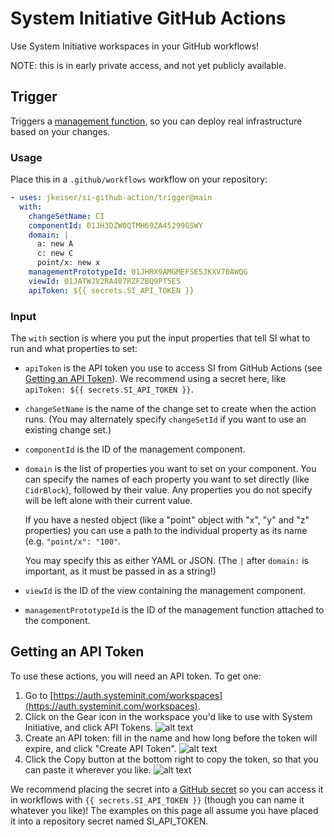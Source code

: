# System Initiative GitHub Actions

Use System Initiative workspaces in your GitHub workflows!

NOTE: this is in early private access, and not yet publicly available.

## Trigger

Triggers a
[management function](https://www.systeminit.com/blog/announcing-management-functions),
so you can deploy real infrastructure based on your changes.

### Usage

Place this in a `.github/workflows` workflow on your repository:

```yaml
- uses: jkeiser/si-github-action/trigger@main
  with:
    changeSetName: CI
    componentId: 01JH3DZW0QTMH69ZA45299GSWY
    domain: |
      a: new A
      c: new C
      point/x: new x
    managementPrototypeId: 01JHRX9AMGMEFSE5JKXV70AWQG
    viewId: 01JATWJV2RA407RZFZBQ9PT5ES
    apiToken: ${{ secrets.SI_API_TOKEN }}
```

### Input

The `with` section is where you put the input properties that tell SI what to
run and what properties to set:

- `apiToken` is the API token you use to access SI from GitHub Actions (see
  [Getting an API Token](#getting-an-api-token)). We recommend using a secret
  here, like `apiToken: ${{ secrets.SI_API_TOKEN }}`.
- `changeSetName` is the name of the change set to create when the action runs.
  (You may alternately specify `changeSetId` if you want to use an existing
  change set.)
- `componentId` is the ID of the management component.
- `domain` is the list of properties you want to set on your component. You can
  specify the names of each property you want to set directly (like
  `CidrBlock`), followed by their value. Any properties you do not specify will
  be left alone with their current value.

  If you have a nested object (like a "point" object with "x", "y" and "z"
  properties) you can use a path to the individual property as its name (e.g.
  `"point/x": "100"`.

  You may specify this as either YAML or JSON. (The `|` after `domain:` is
  important, as it must be passed in as a string!)

- `viewId` is the ID of the view containing the management component.
- `managementPrototypeId` is the ID of the management function attached to the
  component.

## Getting an API Token

To use these actions, you will need an API token. To get one:

1. Go to
   [https://auth.systeminit.com/workspaces](https://auth.systeminit.com/workspaces).
2. Click on the Gear icon in the workspace you'd like to use with System
   Initiative, and click API Tokens. ![alt text](docs/api-tokens.png)
3. Create an API token: fill in the name and how long before the token will
   expire, and click "Create API Token". ![alt text](docs/creating-token.png)
4. Click the Copy button at the bottom right to copy the token, so that you can
   paste it wherever you like. ![alt text](docs/created-token.png)

We recommend placing the secret into a
[GitHub secret](https://docs.github.com/en/actions/security-for-github-actions/security-guides/using-secrets-in-github-actions#creating-secrets-for-a-repository)
so you can access it in workflows with `{{ secrets.SI_API_TOKEN }}` (though you
can name it whatever you like)! The examples on this page all assume you have
placed it into a repository secret named SI_API_TOKEN.
